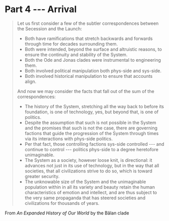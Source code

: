 # Part 4 --- Arrival

> Let us first consider a few of the subtler correspondences between the Secession and the Launch:
>
> * Both have ramifications that stretch backwards and forwards through time for decades surrounding them.
> * Both were intended, beyond the surface and altruistic reasons, to ensure the continuity and stability of the System.
> * Both the Ode and Jonas clades were instrumental to engineering them.
> * Both involved political manipulation both phys-side and sys-side.
> * Both involved historical manipulation to ensure that accounts align.
>
>And now we may consider the facts that fall out of the sum of the correspondences:
>
> * The history of the System, stretching all the way back to before its foundation, is one of technology, yes, but beyond that, is one of politics.
> * Despite the assumption that such is not possible in the System and the promises that such is not the case, there are governing factions that guide the progression of the System through times via its interactions with phys-side politics.
> * Per that fact, those controlling factions sys-side controlled --- and continue to control --- politics phys-side to a degree heretofore unimaginable.
> * The System as a society, however loose knit, is directional: it advances not just in its use of technology, but in the way that all societies, that all civilizations strive to do so, which is toward greater security.
> * The unknowable size of the System and the unimaginable population within in all its variety and beauty retain the human characteristics of emotion and intellect, and are thus subject to the very same propaganda that has steered societies and civilizations for thousands of years.

From *An Expanded History of Our World* by the Bălan clade
